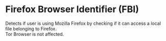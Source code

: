 Firefox Browser Identifier (FBI)
======

Detects if user is using Mozilla Firefox by checking if it can access a local file belonging to Firefox.
<br>
Tor Browser is not affected.
